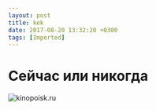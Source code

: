 ```yaml
---
layout: post
title: kek
date: 2017-08-20 13:32:20 +0300
tags: [Imported]
---
```

# Сейчас или никогда

![kinopoisk.ru](https://vlaim.s3.amazonaws.com/uploads/2016/05/637185.jpg)